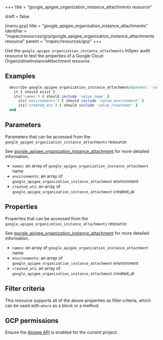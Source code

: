 +++
title = "google_apigee_organization_instance_attachments resource"

draft = false



[menu.gcp]
title = "google_apigee_organization_instance_attachments"
identifier = "inspec/resources/gcp/google_apigee_organization_instance_attachments resource"
parent = "inspec/resources/gcp"
+++

Use the `google_apigee_organization_instance_attachments` InSpec audit resource to test the properties of a Google Cloud OrganizationInstanceAttachment resource.

## Examples

```ruby
  describe google_apigee_organization_instance_attachments(parent: 'value_parent') do
    it { should exist }
    its('names') { should include 'value_name' }
	  its('environments') { should include 'value_environment' }
	  its('created_ats') { should include 'value_createdat' }
  end
```

## Parameters

Parameters that can be accessed from the `google_apigee_organization_instance_attachments` resource:

See [google_apigee_organization_instance_attachment](google_apigee_organization_instance_attachment) for more detailed information.

* `names`: an array of `google_apigee_organization_instance_attachment` name
* `environments`: an array of `google_apigee_organization_instance_attachment` environment
* `created_ats`: an array of `google_apigee_organization_instance_attachment` created_at

## Properties

Properties that can be accessed from the `google_apigee_organization_instance_attachments` resource:

See [google_apigee_organization_instance_attachment](google_apigee_organization_instance_attachment) for more detailed information.

* `names`: an array of `google_apigee_organization_instance_attachment` name
* `environments`: an array of `google_apigee_organization_instance_attachment` environment
* `created_ats`: an array of `google_apigee_organization_instance_attachment` created_at

## Filter criteria

This resource supports all of the above properties as filter criteria, which can be used
with `where` as a block or a method.

## GCP permissions

Ensure the [Apigee API](https://console.cloud.google.com/apis/library/apigee.googleapis.com/) is enabled for the current project.
